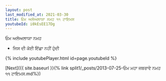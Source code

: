 ```yaml
---
layout: post
last_modified_at: 2021-03-30
title: ਓਮ ਅਲੋਅਲਾਯਾ ਨਮਹ ੧੧ ਟਾਇਮਸ
youtubeId: i0kEsEE17Dg
---
```

 
 
 ਓਮ ਅਲੋਅਲਾਯਾ ਨਮਹ  
 
 -  ਜਿਸ ਦੀ ਕੋਈ ਇੱਛਾ ਨਹੀਂ ਹੁੰਦੀ 
 
  
 
  
 
 
 
 
 
 


{% include youtubePlayer.html id=page.youtubeId %}
 
[Next]({{ site.baseurl }}{% link  split1/_posts/2013-07-25-ਓਮ ਮਹਾ ਜਥਰਾਵੇ ਨਮਹ ੧੧ ਟਾਇਮਸ.md%})
 
